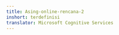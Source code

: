 ```yaml
---
title: Asing-online-rencana-2
inshort: terdefinisi
translator: Microsoft Cognitive Services
---
```




